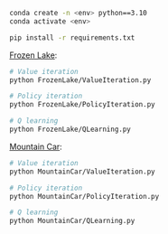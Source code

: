 ```sh
conda create -n <env> python==3.10
conda activate <env>

pip install -r requirements.txt
```

[Frozen Lake](https://gym.openai.com/envs/FrozenLake-v0/):

```sh
# Value iteration
python FrozenLake/ValueIteration.py

# Policy iteration
python FrozenLake/PolicyIteration.py

# Q learning
python FrozenLake/QLearning.py
```

[Mountain Car](https://gym.openai.com/envs/MountainCar-v0/):

```sh
# Value iteration
python MountainCar/ValueIteration.py

# Policy iteration
python MountainCar/PolicyIteration.py

# Q learning
python MountainCar/QLearning.py
```
